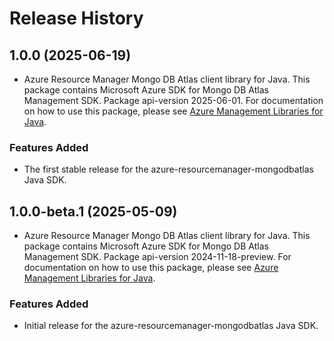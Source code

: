 # Release History

## 1.0.0 (2025-06-19)

- Azure Resource Manager Mongo DB Atlas client library for Java. This package contains Microsoft Azure SDK for Mongo DB Atlas Management SDK.  Package api-version 2025-06-01. For documentation on how to use this package, please see [Azure Management Libraries for Java](https://aka.ms/azsdk/java/mgmt).
### Features Added

- The first stable release for the azure-resourcemanager-mongodbatlas Java SDK.

## 1.0.0-beta.1 (2025-05-09)

- Azure Resource Manager Mongo DB Atlas client library for Java. This package contains Microsoft Azure SDK for Mongo DB Atlas Management SDK.  Package api-version 2024-11-18-preview. For documentation on how to use this package, please see [Azure Management Libraries for Java](https://aka.ms/azsdk/java/mgmt).
### Features Added

- Initial release for the azure-resourcemanager-mongodbatlas Java SDK.
